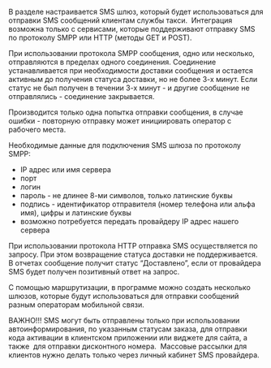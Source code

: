 В разделе настраивается SMS шлюз, который будет использоваться для отправки SMS сообщений клиентам службы такси.  Интеграция возможна только с сервисами, которые поддерживают отправку SMS по протоколу SMPP или HTTP (методы GET и POST).

При использовании протокола SMPP сообщения, одно или несколько, отправляются в пределах одного соединения. Соединение устанавливается при необходимости доставки сообщения и остается активным до получения статуса доставки, но не более 3-х минут. Если статус не был получен в течении 3-х минут - и другие сообщение не отправлялись - соединение закрывается.

Производится только одна попытка отправки сообщения, в случае ошибки - повторную отправку может инициировать оператор с рабочего места.

Необходимые данные для подключения SMS шлюза по протоколу SMPP:

* IP адрес или имя сервера
* порт
* логин
* пароль - не длинее 8-ми символов, только латинские буквы
* подпись - идентификатор отправителя (номер телефона или альфа имя), цифры и латинские буквы
* возможно потребуется передать провайдеру IP адрес нашего сервера

При использовании протокола HTTP отправка SMS осуществляется по запросу. При этом возвращение статуса доставки не поддерживается. В отчетах сообщение получит статус “Доставлено”, если от провайдера SMS будет получен позитивный ответ на запрос.

С помощью маршрутизации, в программе можно создать несколько шлюзов, которые будут использоваться для отправки сообщений разным операторам мобильной связи. 

ВАЖНО!!! SMS могут быть отправлены только при использовании автоинформирования, по указанным статусам заказа, для отправки кода активации в клиентском приложении или виджете для сайта, а также  для отправки дисконтного номера.  Массовые рассылки для клиентов нужно делать только через личный кабинет SMS провайдера.